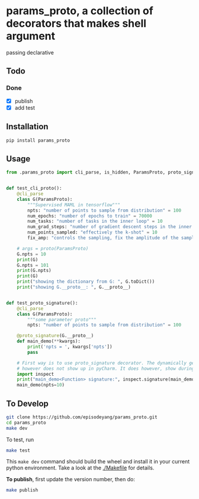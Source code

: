 # params_proto, a collection of decorators that makes shell argument
passing declarative

## Todo

### Done
- [x] publish
- [x] add test

## Installation
```bash
pip install params_proto
```

## Usage

```python
from .params_proto import cli_parse, is_hidden, ParamsProto, proto_signature


def test_cli_proto():
    @cli_parse
    class G(ParamsProto):
        """Supervised MAML in tensorflow"""
        npts: "number of points to sample from distribution" = 100
        num_epochs: "number of epochs to train" = 70000
        num_tasks: "number of tasks in the inner loop" = 10
        num_grad_steps: "number of gradient descent steps in the inner loop" = 1
        num_points_sampled: "effectively the k-shot" = 10
        fix_amp: "controls the sampling, fix the amplitude of the sample distribution if True" = False

    # args = proto(ParamsProto)
    G.npts = 10
    print(G)
    G.npts = 101
    print(G.npts)
    print(G)
    print("showing the dictionary from G: ", G.toDict())
    print("showing G.__proto__: ", G.__proto__)


def test_proto_signature():
    @cli_parse
    class G(ParamsProto):
        """some parameter proto"""
        npts: "number of points to sample from distribution" = 100

    @proto_signature(G.__proto__)
    def main_demo(**kwargs):
        print('npts = ', kwargs['npts'])
        pass

    # First way is to use proto_signature decorator. The dynamically generated signature
    # however does not show up in pyCharm. It does however, show during run time.
    import inspect
    print("main_demo<Function> signature:", inspect.signature(main_demo))
    main_demo(npts=10)
```

## To Develop

```bash
git clone https://github.com/episodeyang/params_proto.git
cd params_proto
make dev
```

To test, run
```bash
make test
```

This `make dev` command should build the wheel and install it in your current python environment. Take a look at the [./Makefile](./Makefile) for details.

**To publish**, first update the version number, then do:
```bash
make publish
```
